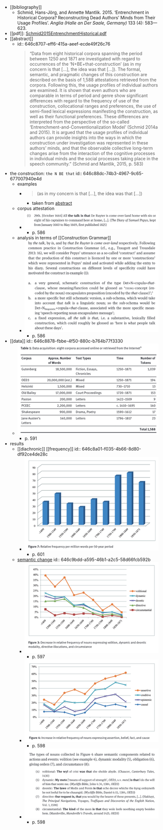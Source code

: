 - [[bibliography]]
	- Schmid, Hans-Jörg, and Annette Mantlik. 2015. ‘Entrenchment in Historical Corpora? Reconstructing Dead Authors’ Minds from Their Usage Profiles’. *Anglia (Halle an Der Saale, Germany)* 133 (4): 583—623.
- [[pdf]]: [Schmid2015EntrenchmentHistorical.pdf](../assets/Schmid2015EntrenchmentHistorical_1684829585604_0.pdf)
- [[abstract]]
	- id:: 646c8707-eff6-415a-aeef-ecde49f26c76
	  > “Data from eight historical corpora spanning the period between 1250 and 1871 are investigated with regard to occurrences of the ‘N+BE+that-construction’ (as in my concern is that [...], the idea was that [...]). The formal, semantic, and pragmatic changes of this construction are described on the basis of 1,588 attestations retrieved from the corpora. Following this, the usage profiles of individual authors are examined. It is shown that even authors who are comparable in terms of period and genre show significant differences with regard to the frequency of use of the construction, collocational ranges and preferences, the use of semi-fixed lexical expressions manifesting the construction, as well as their functional preferences. These differences are interpreted from the perspective of the so-called ‘Entrenchment-and-Conventionalization Model’ (Schmid 2014a and 2015). It is argued that the usage profiles of individual authors can provide insights into the ways in which the construction under investigation was represented in these authors’ minds, and that the observable collective long-term changes arise from the interaction of the cognitive processes in individual minds and the social processes taking place in the speech community.” (Schmid and Mantlik, 2015, p. 583)
- the construction: `the N BE that`
  id:: 646c88dc-74b3-4967-9c65-677007940e4d
	- examples
		- > (as in my concern is that [...], the idea was that [...])
			- taken from [abstract](((646c8707-eff6-415a-aeef-ecde49f26c76)))
	- corpus attestation
		- ![image.png](../assets/image_1684834536931_0.png)
			- p. 586
	- analysis in terms of [[Construction Grammar]]
		- ![image.png](../assets/image_1684834699012_0.png)
			- p. 586
- [[data]]
  id:: 646c8878-fbbe-4f50-880c-b764b77f3330
	- ![image.png](../assets/image_1684834428369_0.png)
		- p. 591
- results
	- [[diachronic]] [[frequency]]
	  id:: 646c8a01-f035-4b66-8d80-df92ce4de28c
		- ![image.png](../assets/image_1684834829335_0.png)
			- p. 601
	- [semantic change]([[semantic/change]])
	  id:: 646c9bdd-a595-46b1-a2c5-58d66fcb592b
		- ![image.png](../assets/image_1684839433344_0.png)
			- p. 597
		- ![image.png](../assets/image_1684839533616_0.png)
			- p. 598
		- ![image.png](../assets/image_1684839472853_0.png)
			- p. 598